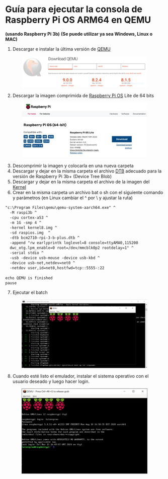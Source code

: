 # Guía para ejecutar la consola de Raspberry Pi OS ARM64 en QEMU
**(usando Raspberry Pi 3b)**
**(Se puede utilizar ya sea Windows, Linux o MAC)**


1. Descargar e instalar la última versión de [QEMU](https://www.qemu.org/download/)
   
<p align="center">
<img src="https://github.com/luisespino/assembly/blob/main/qemu-raspios/img/qemudownload.JPG" width="400" >
</p>

2. Descargar la imagen comprimida de [Raspberry Pi OS](https://www.raspberrypi.com/software/operating-systems/) Lite de 64 bits

<p align="center">
<img src="https://github.com/luisespino/assembly/blob/main/qemu-raspios/img/qemuraspios.jpg" width="400" >
</p>

3. Descomprimir la imagen y colocarla en una nueva carpeta
4. Descargar y dejar en la misma carpeta el archivo [DTB](https://farabimahmud.github.io/emulate-raspberry-pi3-in-qemu/bcm2710-rpi-3-b-plus.dtb) adecuado para la versión de Raspberry Pi 3b+ (Device Tree Blob)
5. Descargar y dejar en la misma carpeta el archivo de la imagen del [Kernel](https://farabimahmud.github.io/emulate-raspberry-pi3-in-qemu/kernel8.img)
6. Crear en la misma carpeta un archivo bat o sh con el siguiente comando y parámetros (en Linux cambiar el ^ por \\ y ajustar la ruta)

```
"c:\Program Files\qemu\qemu-system-aarch64.exe" ^
  -M raspi3b ^
  -cpu cortex-a53 ^
  -m 1G -smp 4 ^
  -kernel kernel8.img ^
  -sd raspios.img  ^
  -dtb bcm2710-rpi-3-b-plus.dtb ^
  -append "rw earlyprintk loglevel=8 console=ttyAMA0,115200
  dwc_otg.lpm_enable=0 root=/dev/mmcblk0p2 rootdelay=1" ^
  -serial stdio ^
  -usb -device usb-mouse -device usb-kbd ^
  -device usb-net,netdev=net0 ^
  -netdev user,id=net0,hostfwd=tcp::5555-:22

echo QEMU is finished
pause
```

7. Ejecutar el batch
<p align="center">
<img src="https://github.com/luisespino/assembly/blob/main/qemu-raspios/img/qemu1.JPG" width="400" >
</p>

8. Cuando esté listo el emulador, instalar el sistema operativo con el usuario deseado y luego hacer login.
<p align="center">
<img src="https://github.com/luisespino/assembly/blob/main/qemu-raspios/img/qemu3.JPG" width="400" >
</p>
